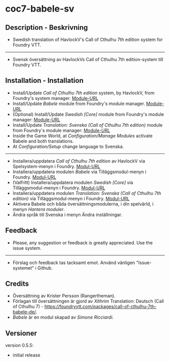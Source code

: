 # coc7-babele-sv
 
## Description - Beskrivning  

* Swedish translation of HavlockV's Call of Cthulhu 7th edition system for Foundry VTT.
----
* Svensk översättning av HavlockVs Call of Cthulhu 7th edition-system till Foundry VTT.

## Installation - Installation  

* Install/Update _Call of Cthulhu 7th edition_ system, by HavlockV, from Foundry's system manager.
[Module-URL](https://foundryvtt.com/packages/CoC7/)
* Install/Update _Babele_ module from Foundry's module manager.
[Module-URL](https://foundryvtt.com/packages/babele/)
* (Optional) Install/Update _Swedish [Core]_ module from Foundry's module manager:
[Module-URL](https://foundryvtt.com/packages/lang-sv)
* Install/Update _Translation: Svenska (Call of Cthulhu 7th edition)_ module from Foundry's module manager:
[Module-URL](https://foundryvtt.com/packages/coc7-babele-sv/)
* Inside the Game World, at _Configuration/Manage Modules_ activate Babele and both translations.
* At _Configuration/Setup_ change language to Svenska.
----
* Installera/uppdatera _Call of Cthulhu 7th edition_ av HavlockV via Spelsystem-menyn i Foundry.
[Modul-URL](https://foundryvtt.com/packages/CoC7/)
* Installera/uppdatera modulen _Babele_ via Tilläggsmodul-menyn i Foundry.
[Modul-URL](https://foundryvtt.com/packages/babele/)
* (Valfritt) Installera/uppdatera modulen _Swedish [Core]_ via Tilläggsmodul-menyn i Foundry.
[Modul-URL](https://foundryvtt.com/packages/lang-sv)
* Installera/uppdatera modulen _Translation: Svenska (Call of Cthulhu 7th edition)_ via Tilläggsmodul-menyn i Foundry.
[Modul-URL](https://foundryvtt.com/packages/coc7-babele-sv/)
* Aktivera Babele och båda översättningsmodulerna, i din spelvärld, i menyn _Hantera moduler_.
* Ändra språk till Svenska i menyn Ändra inställningar.

## Feedback

* Please, any suggestion or feedback is greatly appreciated. Use the issue system.
----
* Förslag och feedback tas tacksamt emot. Använd vänligen "Issue-systemet" i Github.
## Credits  

* Översättning av Krister Persson (Rangertheman).
* Förlagan till översättningen är gjord av *Xithrim* Translation: Deutsch (Call of Cthulhu 7) - https://foundryvtt.com/packages/call-of-cthulhu-7th-babele-de/.
* *Babele* är en modul skapad av *Simone Ricciardi*.

## Versioner

version 0.5.5:

* initial release
